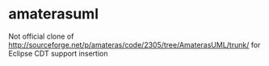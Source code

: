 amaterasuml
===========

Not official clone of http://sourceforge.net/p/amateras/code/2305/tree/AmaterasUML/trunk/ for Eclipse CDT support insertion
